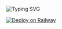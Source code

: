 ![Typing SVG](https://readme-typing-svg.herokuapp.com/?lines=#🇩‌🇪‌🇵‌🇱‌🇴‌🇾‌+🇹‌🇴‌+🇷‌🇦‌🇮‌🇱‌🇼‌🇦‌🇾‌;》+》+》+》+》+》+》;α+тєℓєgяαм+вσт+яєρσ+ву+ʝƲρ𝖏ϯ𝛆Ɽ+тg;●+●+●+●+●)
</p>


[![Deploy on Railway](https://railway.app/button.svg)](https://railway.app/template/3jjb-f?referralCode=Xt40yB)
